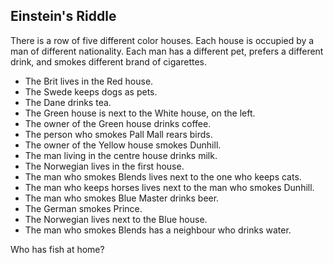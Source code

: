 ## Einstein's Riddle

There is a row of five different color houses. Each house is occupied by a man of different nationality. Each man has a different pet, prefers a different drink, and smokes different brand of cigarettes.

* The Brit lives in the Red house.
* The Swede keeps dogs as pets.
* The Dane drinks tea.
* The Green house is next to the White house, on the left.
* The owner of the Green house drinks coffee.
* The person who smokes Pall Mall rears birds.
* The owner of the Yellow house smokes Dunhill.
* The man living in the centre house drinks milk.
* The Norwegian lives in the first house.
* The man who smokes Blends lives next to the one who keeps cats.
* The man who keeps horses lives next to the man who smokes Dunhill.
* The man who smokes Blue Master drinks beer.
* The German smokes Prince.
* The Norwegian lives next to the Blue house.
* The man who smokes Blends has a neighbour who drinks water.

Who has fish at home?

